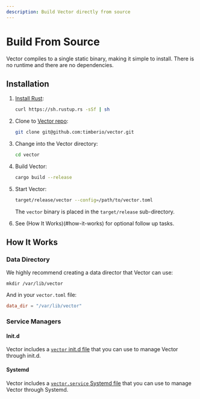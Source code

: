 ```yaml
---
description: Build Vector directly from source
---
```


# Build From Source

Vector compiles to a single static binary, making it simple to install.
There is no runtime and there are no dependencies.

## Installation

1. [Install Rust](https://www.rust-lang.org/tools/install):  

    ```bash
    curl https://sh.rustup.rs -sSf | sh
    ```

2. Clone to [Vector repo](https://github.com/timberio/vector):  

    ```bash
    git clone git@github.com:timberio/vector.git
    ```

3. Change into the Vector directory:  

    ```bash
    cd vector
    ```

4. Build Vector:  

    ```bash
    cargo build --release
    ```

5. Start Vector:

    ```bash
    target/release/vector --config=/path/to/vector.toml
    ```

    The `vector` binary is placed in the `target/release` sub-directory.

6. See (How It Works)(#how-it-works) for optional follow up tasks.


## How It Works

### Data Directory

We highly recommend creating a data director that Vector can use:

```
mkdir /var/lib/vector
```

And in your `vector.toml` file:

```toml
data_dir = "/var/lib/vector"
```

### Service Managers

#### Init.d

Vector includes a [`vector` init.d file][vector_initd] that you
can use to manage Vector through init.d.

#### Systemd

Vector includes a [`vector.service` Systemd file][vector_systemd] that you
can use to manage Vector through Systemd.


[vector_initd]: https://github.com/timberio/vector/blob/master/distribution/init.d/vector
[vector_systemd]: https://github.com/timberio/vector/blob/master/distribution/systemd/vector.service

